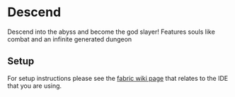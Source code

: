 # Descend
Descend into the abyss and become the god slayer! Features souls like combat and an infinite generated dungeon

## Setup
For setup instructions please see the [fabric wiki page](https://fabricmc.net/wiki/tutorial:setup) that relates to the IDE that you are using.